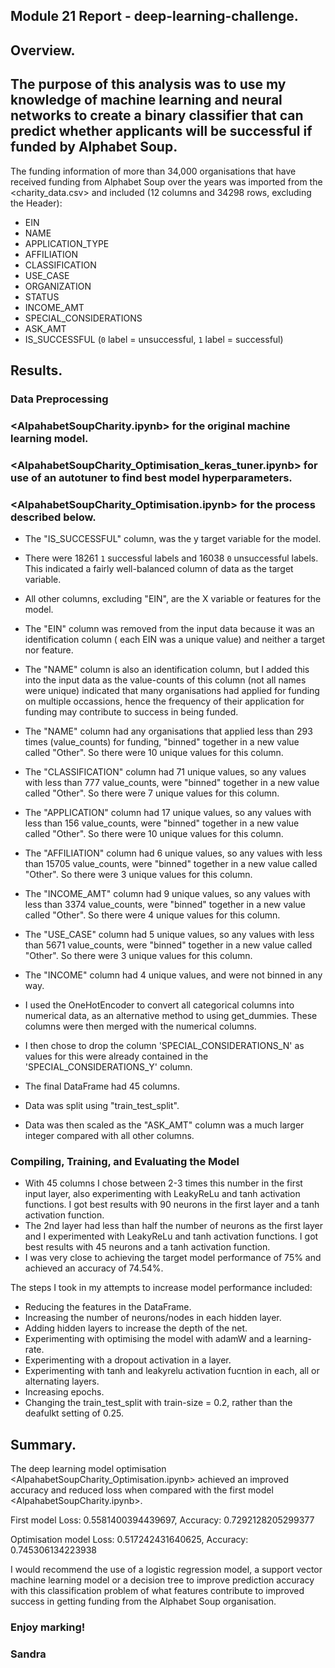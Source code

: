 ## Module 21 Report - deep-learning-challenge.

## Overview.

## The purpose of this analysis was to use my knowledge of machine learning and neural networks to create a binary classifier that can predict whether applicants will be successful if funded by Alphabet Soup.

The funding information of more than 34,000 organisations that have received funding from Alphabet Soup over the years was  imported from the <charity_data.csv>  and included (12 columns and 34298 rows, excluding the Header):
 - EIN
 - NAME
 - APPLICATION_TYPE
 - AFFILIATION
 - CLASSIFICATION
 - USE_CASE
 - ORGANIZATION
 - STATUS
 - INCOME_AMT
 - SPECIAL_CONSIDERATIONS
 - ASK_AMT
 - IS_SUCCESSFUL (`0` label = unsuccessful, `1` label = successful)

## Results.

### Data Preprocessing

### <AlpahabetSoupCharity.ipynb> for the original machine learning model.

### <AlpahabetSoupCharity_Optimisation_keras_tuner.ipynb> for use of an autotuner to find best model hyperparameters.
### <AlpahabetSoupCharity_Optimisation.ipynb> for the process described below.

 - The "IS_SUCCESSFUL" column, was the y target variable for the model. 
 - There were 18261 `1` successful labels and 16038 `0` unsuccessful labels. This indicated a fairly well-balanced column of data as the target variable.
 - All other columns, excluding "EIN", are the X variable or features for the model.

 - The "EIN" column was removed from the input data because it was an identification column ( each EIN was a unique value) and neither a target nor feature. 
 - The "NAME" column is also an identification column, but I added this into the input data as the value-counts of this column (not all names were unique) indicated that many organisations had applied for funding on multiple occassions, hence the frequency of their application for funding may contribute to success in being funded.

 - The "NAME" column had any organisations that applied less than 293 times (value_counts) for funding, "binned" together in a new value called "Other". So there were 10 unique values for this column.
 - The "CLASSIFICATION" column had 71 unique values, so any values with less than 777 value_counts, were  "binned" together in a new value called "Other". So there were 7 unique values for this column.
  - The "APPLICATION" column had 17 unique values, so any values with less than 156 value_counts, were  "binned" together in a new value called "Other". So there were 10 unique values for this column.
  - The "AFFILIATION" column had 6 unique values, so any values with less than 15705 value_counts, were  "binned" together in a new value called "Other". So there were 3 unique values for this column.
  - The "INCOME_AMT" column had 9 unique values, so any values with less than 3374 value_counts, were  "binned" together in a new value called "Other". So there were 4 unique values for this column.
  - The "USE_CASE" column had 5 unique values, so any values with less than 5671 value_counts, were  "binned" together in a new value called "Other". So there were 3 unique values for this column.
   - The "INCOME" column had 4 unique values, and were not binned in any way.

  - I used the OneHotEncoder to convert all categorical columns into numerical data, as an alternative method to using get_dummies. These columns were then merged with the numerical columns.
  - I then chose to drop the column 'SPECIAL_CONSIDERATIONS_N' as values for this were already contained in the 'SPECIAL_CONSIDERATIONS_Y' column.
  - The final DataFrame had 45 columns.
  - Data was split using "train_test_split".
  - Data was then scaled as the "ASK_AMT" column was a much larger integer compared with all other columns.


### Compiling, Training, and Evaluating the Model

 - With 45 columns I chose between 2-3 times this number in the first input layer, also experimenting with LeakyReLu and tanh activation functions. I got best results with 90 neurons in the first layer and a tanh activation function.
 - The 2nd layer had less than half the number of neurons as the first layer and I experimented with LeakyReLu and tanh activation functions. I got best results with 45 neurons and a tanh activation function. 
 - I was very close to achieving the target model performance of 75% and achieved an accuracy of 74.54%.
 
 The steps I took in my attempts to increase model performance included:
 - Reducing the features in the DataFrame.
 - Increasing the number of neurons/nodes in each hidden layer. 
 - Adding hidden layers to increase the depth of the net.
 - Experimenting with optimising the model with adamW and a learning-rate.
 - Experimenting with a dropout activation in a layer.
 - Experimenting with tanh and leakyrelu activation fucntion in each, all or alternating layers.
 - Increasing epochs.
 - Changing the train_test_split with train-size = 0.2, rather than the deafulkt setting of 0.25.

## Summary.

The deep learning model optimisation <AlpahabetSoupCharity_Optimisation.ipynb> achieved an improved accuracy and reduced loss when compared with the first model <AlpahabetSoupCharity.ipynb>.

First model
Loss: 0.5581400394439697, Accuracy: 0.7292128205299377

Optimisation model
Loss: 0.517242431640625, Accuracy: 0.745306134223938

I would recommend the use of a logistic regression model, a support vector machine learning model or a decision tree to improve prediction accuracy with this classification problem of what features contribute to improved success in getting funding from the Alphabet Soup organisation.

### Enjoy marking!
### Sandra